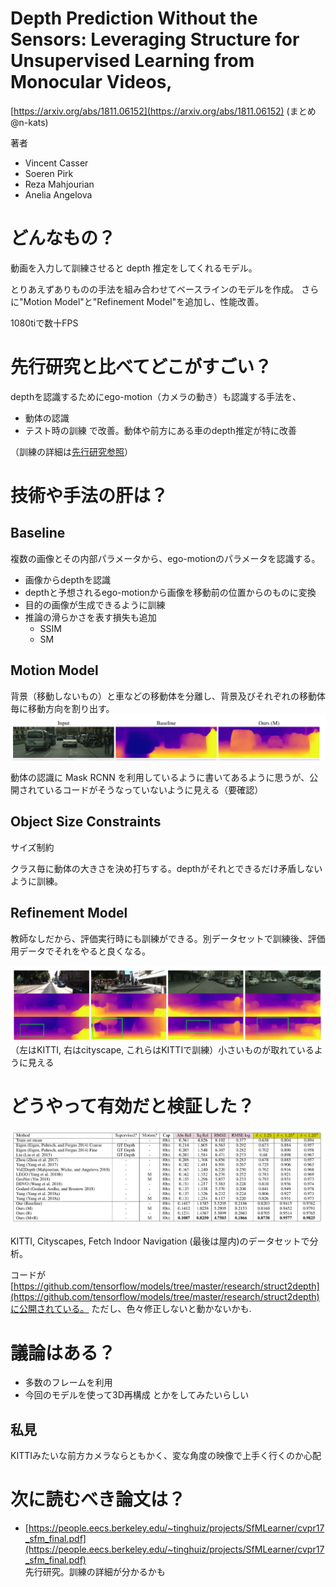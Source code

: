 # Depth Prediction Without the Sensors: Leveraging Structure for Unsupervised Learning from Monocular Videos,
[https://arxiv.org/abs/1811.06152](https://arxiv.org/abs/1811.06152)
(まとめ @n-kats)

著者
* Vincent Casser
* Soeren Pirk
* Reza Mahjourian
* Anelia Angelova

# どんなもの？
動画を入力して訓練させると depth 推定をしてくれるモデル。

とりあえずありものの手法を組み合わせてベースラインのモデルを作成。
さらに"Motion Model"と"Refinement Model"を追加し、性能改善。

1080tiで数十FPS

# 先行研究と比べてどこがすごい？
depthを認識するためにego-motion（カメラの動き）も認識する手法を、
* 動体の認識
* テスト時の訓練
で改善。動体や前方にある車のdepth推定が特に改善

（訓練の詳細は[先行研究参照](https://people.eecs.berkeley.edu/~tinghuiz/projects/SfMLearner/)）

# 技術や手法の肝は？
## Baseline
複数の画像とその内部パラメータから、ego-motionのパラメータを認識する。
* 画像からdepthを認識
* depthと予想されるego-motionから画像を移動前の位置からのものに変換
* 目的の画像が生成できるように訓練
* 推論の滑らかさを表す損失も追加
  * SSIM
  * SM

## Motion Model
背景（移動しないもの）と車などの移動体を分離し、背景及びそれぞれの移動体毎に移動方向を割り出す。
![](./struct2depth_1811.06152/compare.png)

動体の認識に Mask RCNN を利用しているように書いてあるように思うが、公開されているコードがそうなっていないように見える（要確認）

## Object Size Constraints
サイズ制約

クラス毎に動体の大きさを決め打ちする。depthがそれとできるだけ矛盾しないように訓練。

## Refinement Model
教師なしだから、評価実行時にも訓練ができる。別データセットで訓練後、評価用データでそれをやると良くなる。

![](./struct2depth_1811.06152/refine.png)
（左はKITTI, 右はcityscape, これらはKITTIで訓練）小さいものが取れているように見える

# どうやって有効だと検証した？
![](./struct2depth_1811.06152/table.png)

KITTI, Cityscapes, Fetch Indoor Navigation (最後は屋内)のデータセットで分析。

コードが[https://github.com/tensorflow/models/tree/master/research/struct2depth](https://github.com/tensorflow/models/tree/master/research/struct2depth)に公開されている。
ただし、色々修正しないと動かないかも. 

# 議論はある？
* 多数のフレームを利用
* 今回のモデルを使って3D再構成
とかをしてみたいらしい

## 私見
KITTIみたいな前方カメラならともかく、変な角度の映像で上手く行くのか心配
# 次に読むべき論文は？
* [https://people.eecs.berkeley.edu/~tinghuiz/projects/SfMLearner/cvpr17_sfm_final.pdf](https://people.eecs.berkeley.edu/~tinghuiz/projects/SfMLearner/cvpr17_sfm_final.pdf)  
  先行研究。訓練の詳細が分かるかも
